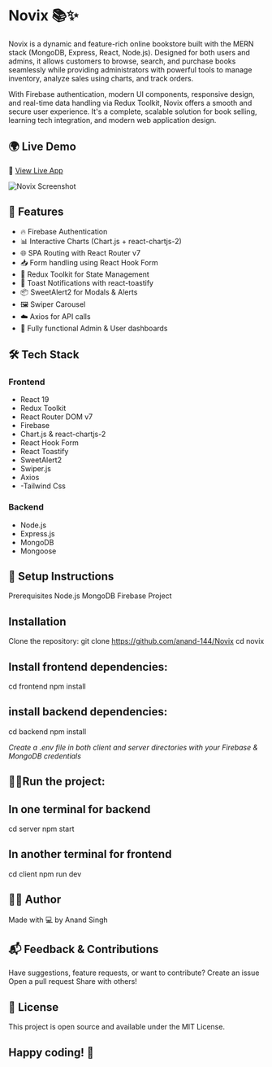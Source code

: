# Novix 📚✨

Novix is a dynamic and feature-rich online bookstore built with the MERN stack (MongoDB, Express, React, Node.js). Designed for both users and admins, it allows customers to browse, search, and purchase books seamlessly while providing administrators with powerful tools to manage inventory, analyze sales using charts, and track orders.

With Firebase authentication, modern UI components, responsive design, and real-time data handling via Redux Toolkit, Novix offers a smooth and secure user experience. It's a complete, scalable solution for book selling, learning tech integration, and modern web application design.

## 🌍 Live Demo

🔗 [View Live App](https://novix-one.vercel.app/)

![Novix Screenshot](https://i.postimg.cc/9QY1Yfjr/Screenshot-2025-04-17-194849.png)


## 🚀 Features

- 🔥 Firebase Authentication
- 📊 Interactive Charts (Chart.js + react-chartjs-2)
- 🌐 SPA Routing with React Router v7
- 📥 Form handling using React Hook Form
- 🛒 Redux Toolkit for State Management
- 💌 Toast Notifications with react-toastify
- 📦 SweetAlert2 for Modals & Alerts
- 🖼️ Swiper Carousel
- ☁️ Axios for API calls
- 📁 Fully functional Admin & User dashboards

## 🛠️ Tech Stack

### Frontend
- React 19
- Redux Toolkit
- React Router DOM v7
- Firebase
- Chart.js & react-chartjs-2
- React Hook Form
- React Toastify
- SweetAlert2
- Swiper.js
- Axios
- -Tailwind Css

### Backend
- Node.js
- Express.js
- MongoDB
- Mongoose

## 🔧 Setup Instructions
Prerequisites
Node.js
MongoDB
Firebase Project

## Installation
Clone the repository:
git clone https://github.com/anand-144/Novix
cd novix

## Install frontend dependencies:
cd frontend
npm install

## install backend dependencies:
cd backend
npm install

*Create a .env file in both client and server directories with your Firebase & MongoDB credentials*

## 🏃‍♂️Run the project:

## In one terminal for backend
cd server
npm start

## In another terminal for frontend
cd client
npm run dev

## 🙋‍♂️ Author
Made with 💻 by Anand Singh

## 📬 Feedback & Contributions
Have suggestions, feature requests, or want to contribute?
Create an issue
Open a pull request
Share with others!

## 📄 License
This project is open source and available under the MIT License.

## Happy coding! 🚀
